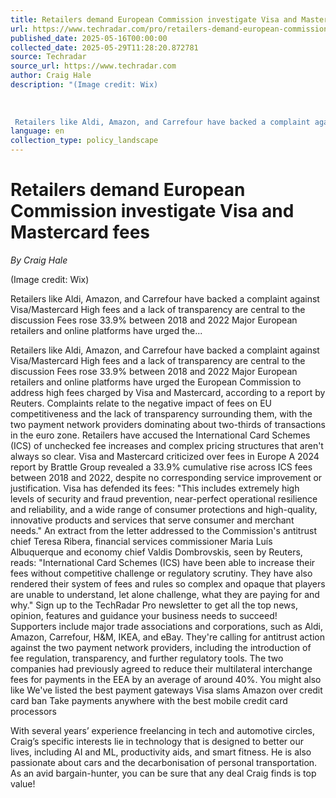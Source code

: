 ```yaml
---
title: Retailers demand European Commission investigate Visa and Mastercard fees
url: https://www.techradar.com/pro/retailers-demand-european-commission-investigate-visa-and-mastercard-fees
published_date: 2025-05-16T00:00:00
collected_date: 2025-05-29T11:28:20.872781
source: Techradar
source_url: https://www.techradar.com
author: Craig Hale
description: "(Image credit: Wix) 
 
 
 
 Retailers like Aldi, Amazon, and Carrefour have backed a complaint against Visa/Mastercard High fees and a lack of transparency are central to the discussion Fees rose 33.9% between 2018 and 2022 Major European retailers and online platforms have urged the..."
language: en
collection_type: policy_landscape
---
```


# Retailers demand European Commission investigate Visa and Mastercard fees

*By Craig Hale*

(Image credit: Wix) 
 
 
 
 Retailers like Aldi, Amazon, and Carrefour have backed a complaint against Visa/Mastercard High fees and a lack of transparency are central to the discussion Fees rose 33.9% between 2018 and 2022 Major European retailers and online platforms have urged the...

Retailers like Aldi, Amazon, and Carrefour have backed a complaint against Visa/Mastercard High fees and a lack of transparency are central to the discussion Fees rose 33.9% between 2018 and 2022 Major European retailers and online platforms have urged the European Commission to address high fees charged by Visa and Mastercard, according to a report by Reuters. Complaints relate to the negative impact of fees on EU competitiveness and the lack of transparency surrounding them, with the two payment network providers dominating about two-thirds of transactions in the euro zone. Retailers have accused the International Card Schemes (ICS) of unchecked fee increases and complex pricing structures that aren't always so clear. Visa and Mastercard criticized over fees in Europe A 2024 report by Brattle Group revealed a 33.9% cumulative rise across ICS fees between 2018 and 2022, despite no corresponding service improvement or justification. Visa has defended its fees: "This includes extremely high levels of security and fraud prevention, near-perfect operational resilience and reliability, and a wide range of consumer protections and high-quality, innovative products and services that serve consumer and merchant needs." An extract from the letter addressed to the Commission's antitrust chief Teresa Ribera, financial services commissioner Maria Luís Albuquerque and economy chief Valdis Dombrovskis, seen by Reuters, reads: "International Card Schemes (ICS) have been able to increase their fees without competitive challenge or regulatory scrutiny. They have also rendered their system of fees and rules so complex and opaque that players are unable to understand, let alone challenge, what they are paying for and why." Sign up to the TechRadar Pro newsletter to get all the top news, opinion, features and guidance your business needs to succeed! Supporters include major trade associations and corporations, such as Aldi, Amazon, Carrefour, H&amp;M, IKEA, and eBay. They're calling for antitrust action against the two payment network providers, including the introduction of fee regulation, transparency, and further regulatory tools. The two companies had previously agreed to reduce their multilateral interchange fees for payments in the EEA by an average of around 40%. You might also like We've listed the best payment gateways Visa slams Amazon over credit card ban Take payments anywhere with the best mobile credit card processors 
 
 With several years’ experience freelancing in tech and automotive circles, Craig’s specific interests lie in technology that is designed to better our lives, including AI and ML, productivity aids, and smart fitness. He is also passionate about cars and the decarbonisation of personal transportation. As an avid bargain-hunter, you can be sure that any deal Craig finds is top value!